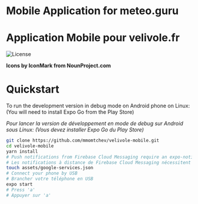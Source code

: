 # Mobile Application for meteo.guru

# Application Mobile pour velivole.fr

![License](https://img.shields.io/github/license/mmomtchev/velivole-mobile)

**Icons by IconMark from NounProject.com**

# Quickstart

To run the development version in debug mode on Android phone on Linux:
(You will need to install Expo Go from the Play Store)

_Pour lancer la version de développement en mode de debug sur Android sous Linux:_
_(Vous devez installer Expo Go du Play Store)_

```bash
git clone https://github.com/mmomtchev/velivole-mobile.git
cd velivole-mobile
yarn install
# Push notifications from Firebase Cloud Messaging require an expo-notifications patch and won't work
# Les notifications à distance de Firebase Cloud Messaging nécessitent un patch pour expo-notifications et ne vont pas marcher
touch assets/google-services.json
# Connect your phone by USB
# Brancher votre téléphone en USB
expo start
# Press 'a'
# Appuyer sur 'a'
```

